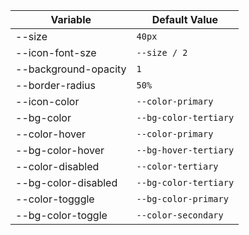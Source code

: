 | Variable             | Default Value         |
| -------------------- | --------------------- |
| --size               | `40px`                |
| --icon-font-sze      | `--size / 2`          |
| --background-opacity | `1`                   |
| --border-radius      | `50%`                 |
| --icon-color         | `--color-primary`     |
| --bg-color           | `--bg-color-tertiary` |
| --color-hover        | `--color-primary`     |
| --bg-color-hover     | `--bg-hover-tertiary` |
| --color-disabled     | `--color-tertiary`    |
| --bg-color-disabled  | `--bg-color-tertiary` |
| --color-togggle      | `--bg-color-primary`  |
| --bg-color-toggle    | `--color-secondary`   |

